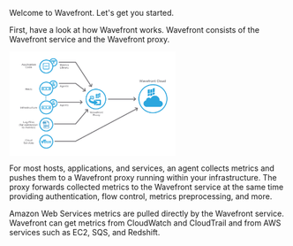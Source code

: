<div class="container-fluid">
<div class="row">
<p class="lead">Welcome to Wavefront. Let's get you started.</p>
</div>
<div>
<p>First, have a look at how Wavefront works. Wavefront consists of the Wavefront service and the Wavefront proxy.</p>

<img src="images/integrations_data_collector.png" alt="integrations data collector" style="display:block;width:60%;max-width:1000px"></img>

<p>For most hosts, applications, and services, an agent collects metrics and pushes them to a Wavefront proxy running within your infrastructure. The proxy forwards collected metrics to the Wavefront service at the same time providing authentication, flow control, metrics preprocessing, and more.</p>

<p>Amazon Web Services metrics are pulled directly by the Wavefront service. Wavefront can get metrics from CloudWatch and CloudTrail and from AWS services such as EC2, SQS, and Redshift.</p>
</div>
</div>  
</div>
